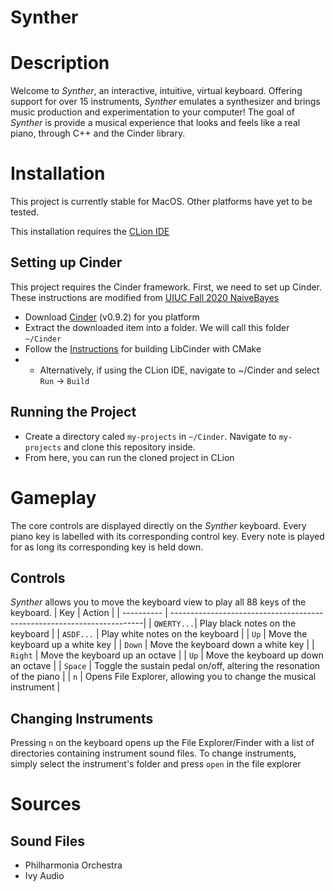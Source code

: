 # Synther
# Description
Welcome to _Synther_, an interactive, intuitive, virtual keyboard. Offering support for over 15 instruments, _Synther_ emulates a synthesizer and brings music production and experimentation to your computer! The goal of _Synther_ is provide a musical experience that looks and feels like a real piano, through C++ and the Cinder library.

# Installation
This project is currently stable for MacOS. Other platforms have yet to be tested.

This installation requires the [CLion IDE](https://www.jetbrains.com/clion/)
## Setting up Cinder
This project requires the Cinder framework. First, we need to set up Cinder. These instructions are modified from [UIUC Fall 2020 NaiveBayes](https://courses.grainger.illinois.edu/cs126/fa2020/assignments/naive-bayes/)
* Download [Cinder](https://libcinder.org/download) (v0.9.2) for you platform
* Extract the downloaded item into a folder. We will call this folder `~/Cinder`
* Follow the [Instructions](https://www.libcinder.org/docs/guides/cmake/cmake.html#building-libcinder-with-cmake) for building LibCinder with CMake
* * Alternatively, if using the CLion IDE, navigate to ~/Cinder and select `Run` -> `Build`
## Running the Project
* Create a directory caled `my-projects` in `~/Cinder`. Navigate to `my-projects` and clone this repository inside.
* From here, you can run the cloned project in CLion

# Gameplay
The core controls are displayed directly on the _Synther_ keyboard. Every piano key is labelled with its corresponding control key. Every note is played for as long
its corresponding key is held down.
## Controls
_Synther_ allows you to move the keyboard view to play all 88 keys of the keyboard.
| Key        | Action                                                                 |
| ---------- | -----------------------------------------------------------------------|
| `QWERTY...`| Play black notes on the keyboard                                       |
| `ASDF...`  | Play white notes on the keyboard                                       |
| `Up`       | Move the keyboard up a white key                                       |
| `Down`     | Move the keyboard down a white key                                     |
| `Right`    | Move the keyboard up an octave                                         |
| `Up`       | Move the keyboard up down an octave                                    |
| `Space`    | Toggle the sustain pedal on/off, altering the resonation of the piano  |
| `n`        | Opens File Explorer, allowing you to change the musical instrument |

## Changing Instruments
Pressing `n` on the keyboard opens up the File Explorer/Finder with a list of directories containing instrument sound files. To change instruments, simply select the instrument's folder and press `open` in the file explorer

# Sources
## Sound Files
* Philharmonia Orchestra
* Ivy Audio
